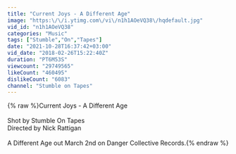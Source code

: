 ```yaml
---
title: "Current Joys - A Different Age"
image: "https:\/\/i.ytimg.com\/vi\/n1h1AOeVQ38\/hqdefault.jpg"
vid_id: "n1h1AOeVQ38"
categories: "Music"
tags: ["Stumble","On","Tapes"]
date: "2021-10-28T16:37:42+03:00"
vid_date: "2018-02-26T15:22:40Z"
duration: "PT6M53S"
viewcount: "29749565"
likeCount: "460495"
dislikeCount: "6083"
channel: "Stumble on Tapes"
---
```

{% raw %}Current Joys - A Different Age<br /><br />Shot by Stumble On Tapes<br />Directed by Nick Rattigan<br /><br />A Different Age out March 2nd on Danger Collective Records.{% endraw %}
